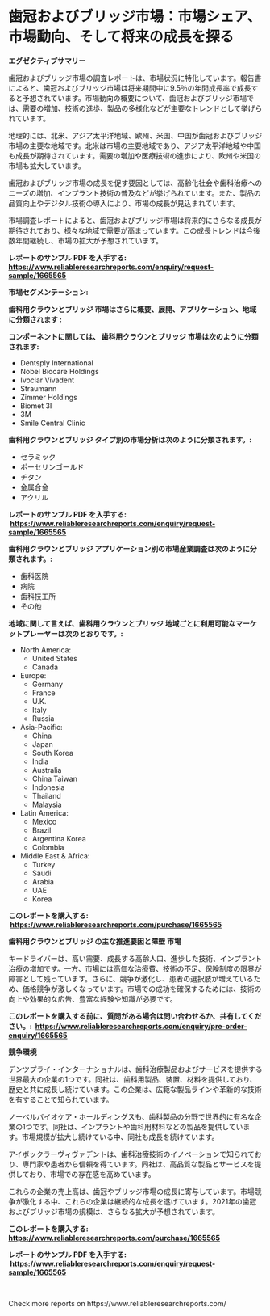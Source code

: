 <p><h1>歯冠およびブリッジ市場：市場シェア、市場動向、そして将来の成長を探る</h1></p><p><strong>エグゼクティブサマリー</strong></p>
<p><p>歯冠およびブリッジ市場の調査レポートは、市場状況に特化しています。報告書によると、歯冠およびブリッジ市場は将来期間中に9.5％の年間成長率で成長すると予想されています。市場動向の概要について、歯冠およびブリッジ市場では、需要の増加、技術の進歩、製品の多様化などが主要なトレンドとして挙げられています。</p><p>地理的には、北米、アジア太平洋地域、欧州、米国、中国が歯冠およびブリッジ市場の主要な地域です。北米は市場の主要地域であり、アジア太平洋地域や中国も成長が期待されています。需要の増加や医療技術の進歩により、欧州や米国の市場も拡大しています。</p><p>歯冠およびブリッジ市場の成長を促す要因としては、高齢化社会や歯科治療へのニーズの増加、インプラント技術の普及などが挙げられています。また、製品の品質向上やデジタル技術の導入により、市場の成長が見込まれています。</p><p>市場調査レポートによると、歯冠およびブリッジ市場は将来的にさらなる成長が期待されており、様々な地域で需要が高まっています。この成長トレンドは今後数年間継続し、市場の拡大が予想されています。</p></p>
<p><strong>レポートのサンプル PDF を入手する: <a href="https://www.reliableresearchreports.com/enquiry/request-sample/1665565">https://www.reliableresearchreports.com/enquiry/request-sample/1665565</a></strong></p>
<p><strong>市場セグメンテーション:</strong></p>
<p><strong> 歯科用クラウンとブリッジ 市場はさらに概要、展開、アプリケーション、地域に分類されます :</strong></p>
<p><strong>コンポーネントに関しては、 歯科用クラウンとブリッジ 市場は次のように分類されます: &nbsp;</strong></p>
<p><ul><li>Dentsply International</li><li>Nobel Biocare Holdings</li><li>Ivoclar Vivadent</li><li>Straumann</li><li>Zimmer Holdings</li><li>Biomet 3I</li><li>3M</li><li>Smile Central Clinic</li></ul></p>
<p><strong> 歯科用クラウンとブリッジ タイプ別の市場分析は次のように分類されます。:</strong></p>
<p><ul><li>セラミック</li><li>ポーセリンゴールド</li><li>チタン</li><li>金属合金</li><li>アクリル</li></ul></p>
<p><strong>レポートのサンプル PDF を入手する: &nbsp;<a href="https://www.reliableresearchreports.com/enquiry/request-sample/1665565">https://www.reliableresearchreports.com/enquiry/request-sample/1665565</a></strong></p>
<p><strong> 歯科用クラウンとブリッジ アプリケーション別の市場産業調査は次のように分類されます。:</strong></p>
<p><ul><li>歯科医院</li><li>病院</li><li>歯科技工所</li><li>その他</li></ul></p>
<p><strong>地域に関して言えば、歯科用クラウンとブリッジ 地域ごとに利用可能なマーケットプレーヤーは次のとおりです。:</strong></p>
<p><ul>
    <li>
        North America:
        <ul>
            <li>United States</li>
            <li>Canada</li>
        </ul>
    </li>
    <li>
        Europe:
        <ul>
            <li>Germany</li>
            <li>France</li>
            <li>U.K.</li>
            <li>Italy</li>
            <li>Russia</li>
        </ul>
    </li>
    <li>
        Asia-Pacific:
        <ul>
            <li>China</li>
            <li>Japan</li>
            <li>South Korea</li>
            <li>India</li>
            <li>Australia</li>
            <li>China Taiwan</li>
            <li>Indonesia</li>
            <li>Thailand</li>
            <li>Malaysia</li>
        </ul>
    </li>
    <li>
        Latin America:
        <ul>
            <li>Mexico</li>
            <li>Brazil</li>
            <li>Argentina Korea</li>
            <li>Colombia</li>
        </ul>
    </li>
    <li>
        Middle East & Africa:
        <ul>
            <li>Turkey</li>
            <li>Saudi</li>
            <li>Arabia</li>
            <li>UAE</li>
            <li>Korea</li>
        </ul>
    </li>
    </ul></p>
<p><strong>このレポートを購入する: &nbsp;<a href="https://www.reliableresearchreports.com/purchase/1665565">https://www.reliableresearchreports.com/purchase/1665565</a></strong></p>
<p><strong>歯科用クラウンとブリッジ の主な推進要因と障壁 市場</strong></p>
<p><p>キードライバーは、高い需要、成長する高齢人口、進歩した技術、インプラント治療の増加です。一方、市場には高価な治療費、技術の不足、保険制度の限界が障害として残っています。さらに、競争が激化し、患者の選択肢が増えているため、価格競争が激しくなっています。市場での成功を確保するためには、技術の向上や効果的な広告、豊富な経験や知識が必要です。</p></p>
<p><strong>このレポートを購入する前に、質問がある場合は問い合わせるか、共有してください。:&nbsp; <a href="https://www.reliableresearchreports.com/enquiry/pre-order-enquiry/1665565">https://www.reliableresearchreports.com/enquiry/pre-order-enquiry/1665565</a></strong></p>
<p><strong>競争環境</strong></p>
<p><p>デンツプライ・インターナショナルは、歯科治療製品およびサービスを提供する世界最大の企業の1つです。同社は、歯科用製品、装置、材料を提供しており、歴史と共に成長し続けています。この企業は、広範な製品ラインや革新的な技術を有することで知られています。</p><p>ノーベルバイオケア・ホールディングスも、歯科製品の分野で世界的に有名な企業の1つです。同社は、インプラントや歯科用材料などの製品を提供しています。市場規模が拡大し続けている中、同社も成長を続けています。</p><p>アイボックラーヴィヴァデントは、歯科治療技術のイノベーションで知られており、専門家や患者から信頼を得ています。同社は、高品質な製品とサービスを提供しており、市場での存在感を高めています。</p><p>これらの企業の売上高は、歯冠やブリッジ市場の成長に寄与しています。市場競争が激化する中、これらの企業は継続的な成長を遂げています。2021年の歯冠およびブリッジ市場の規模は、さらなる拡大が予想されています。</p></p>
<p><strong>このレポートを購入する: &nbsp; <a href="https://www.reliableresearchreports.com/purchase/1665565">https://www.reliableresearchreports.com/purchase/1665565</a></strong></p>
<p><strong>レポートのサンプル PDF を入手する: &nbsp;<a href="https://www.reliableresearchreports.com/enquiry/request-sample/1665565">https://www.reliableresearchreports.com/enquiry/request-sample/1665565</a></strong><strong></strong></p>
<p>&nbsp;</p>
<p>Check more reports on https://www.reliableresearchreports.com/</p>